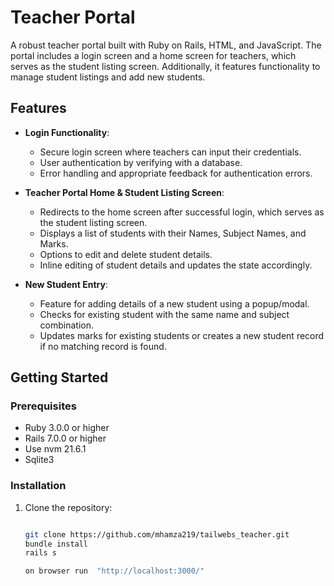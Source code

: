 
# Teacher Portal

A robust teacher portal built with Ruby on Rails, HTML, and JavaScript. The portal includes a login screen and a home screen for teachers, which serves as the student listing screen. Additionally, it features functionality to manage student listings and add new students.

## Features

- **Login Functionality**:
  - Secure login screen where teachers can input their credentials.
  - User authentication by verifying with a database.
  - Error handling and appropriate feedback for authentication errors.

- **Teacher Portal Home & Student Listing Screen**:
  - Redirects to the home screen after successful login, which serves as the student listing screen.
  - Displays a list of students with their Names, Subject Names, and Marks.
  - Options to edit and delete student details.
  - Inline editing of student details and updates the state accordingly.

- **New Student Entry**:
  - Feature for adding details of a new student using a popup/modal.
  - Checks for existing student with the same name and subject combination.
  - Updates marks for existing students or creates a new student record if no matching record is found.

## Getting Started

### Prerequisites

- Ruby 3.0.0 or higher
- Rails 7.0.0 or higher
- Use nvm 21.6.1
- Sqlite3

### Installation

1. Clone the repository:
   ```sh

   git clone https://github.com/mhamza219/tailwebs_teacher.git
   bundle install
   rails s

   on browser run  "http://localhost:3000/"
